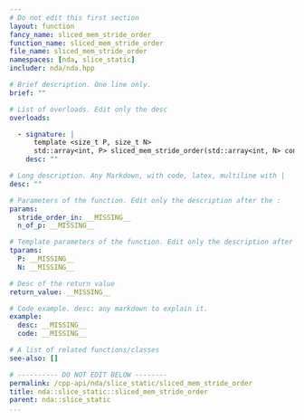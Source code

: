 ```yaml
---
# Do not edit this first section
layout: function
fancy_name: sliced_mem_stride_order
function_name: sliced_mem_stride_order
file_name: sliced_mem_stride_order
namespaces: [nda, slice_static]
includer: nda/nda.hpp

# Brief description. One line only.
brief: ""

# List of overloads. Edit only the desc
overloads:

  - signature: |
      template <size_t P, size_t N>
      std::array<int, P> sliced_mem_stride_order(std::array<int, N> const &stride_order_in, std::array<int, P> const &n_of_p)
    desc: ""

# Long description. Any Markdown, with code, latex, multiline with |
desc: ""

# Parameters of the function. Edit only the description after the :
params:
  stride_order_in: __MISSING__
  n_of_p: __MISSING__

# Template parameters of the function. Edit only the description after the :
tparams:
  P: __MISSING__
  N: __MISSING__

# Desc of the return value
return_value: __MISSING__

# Code example. desc: any markdown to explain it.
example:
  desc: __MISSING__
  code: __MISSING__

# A list of related functions/classes
see-also: []

# ---------- DO NOT EDIT BELOW --------
permalink: /cpp-api/nda/slice_static/sliced_mem_stride_order
title: nda::slice_static::sliced_mem_stride_order
parent: nda::slice_static
...
```



